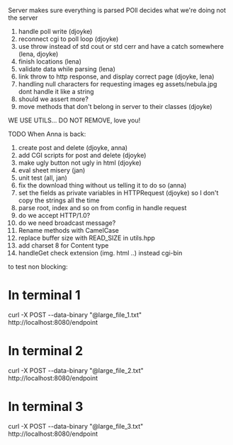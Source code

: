 Server makes sure everything is parsed
POll decides what we're doing not the server

1. handle poll write (djoyke)
2. reconnect cgi to poll loop (djoyke)
3. use throw instead of std cout or std cerr and have a catch somewhere (lena, djoyke)
4. finish locations (lena)
5. validate data while parsing (lena)
6. link throw to http response, and display correct page (djoyke, lena)
7. handling null characters for requesting images eg assets/nebula.jpg dont handle it like a string
8. should we assert more?
9. move methods that don't belong in server to their classes (djoyke)

WE USE UTILS... DO NOT REMOVE, love you!


TODO When Anna is back:
1. create post and delete (djoyke, anna)
2. add CGI scripts for post and delete (djoyke)
3. make ugly button not ugly in html (djoyke)
4. eval sheet misery (jan)
5. unit test (all, jan)
6. fix the download thing without us telling it to do so (anna)
7. set the fields as private variables in HTTPRequest (djoyke) so I don't copy the strings all the time
8. parse root, index and so on from config in handle request
9. do we accept HTTP/1.0?
10. do we need broadcast message?
11. Rename methods with CamelCase
12. replace buffer size with READ_SIZE in utils.hpp
13. add charset 8 for Content type
14. handleGet check extension (img. html ..) instead cgi-bin


to test non blocking:
# In terminal 1
curl -X POST --data-binary "@large_file_1.txt" http://localhost:8080/endpoint
# In terminal 2
curl -X POST --data-binary "@large_file_2.txt" http://localhost:8080/endpoint
# In terminal 3
curl -X POST --data-binary "@large_file_3.txt" http://localhost:8080/endpoint
